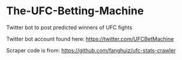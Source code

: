 # The-UFC-Betting-Machine
Twitter bot to post predicted winners of UFC fights

Twitter bot account found here: https://twitter.com/UFCBetMachine
 
Scraper code is from: https://github.com/fanghuiz/ufc-stats-crawler
